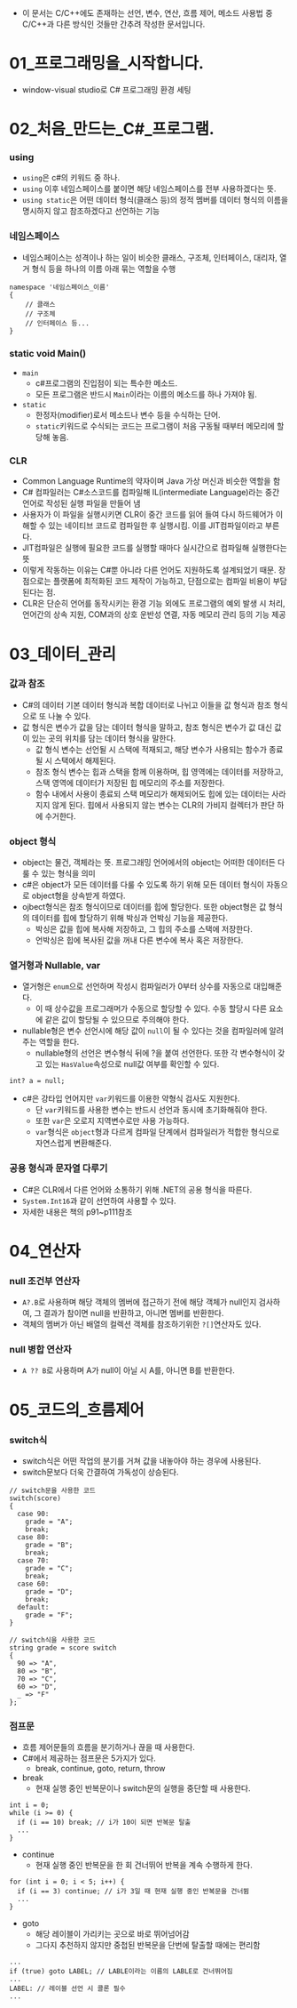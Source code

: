  - 이 문서는 C/C++에도 존재하는 선언, 변수, 연산, 흐름 제어, 메소드 사용법 중 C/C++과 다른 방식인 것들만 간추려 작성한 문서입니다.


# 01_프로그래밍을_시작합니다.
 - window-visual studio로 C# 프로그래밍 환경 세팅

# 02_처음_만드는_C#_프로그램.

### using
 - `using`은 c#의 키워드 중 하나.
 - `using` 이후 네임스페이스를 붙이면 해당 네임스페이스를 전부 사용하겠다는 뜻.
 - `using static`은 어떤 데이터 형식(클래스 등)의 정적 멤버를 데이터 형식의 이름을 명시하지 않고 참조하겠다고 선언하는 기능

### 네임스페이스
 - 네임스페이스는 성격이나 하는 일이 비슷한 클래스, 구조체, 인터페이스, 대리자, 열거 형식 등을 하나의 이름 아래 묶는 역할을 수행
```
namespace '네임스페이스_이름'
{
	// 클래스
	// 구조체
	// 인터페이스 등...
}
```

### static void Main()
 - `main`
   - c#프로그램의 진입점이 되는 특수한 메소드.
   - 모든 프로그램은 반드시 `Main`이라는 이름의 메소드를 하나 가져야 됨.
 - `static`
   - 한정자(modifier)로서 메소드나 변수 등을 수식하는 단어.
   - `static`키워드로 수식되는 코드는 프로그램이 처음 구동될 때부터 메모리에 할당해 놓음.

### CLR
 - Common Language Runtime의 약자이며 Java 가상 머신과 비슷한 역할을 함
 - C# 컴파일러는 C#소스코드를 컴파일해 IL(intermediate Language)라는 중간 언어로 작성된 실행 파일을 만들어 냄
 - 사용자가 이 파일을 실행시키면 CLR이 중간 코드를 읽어 들여 다시 하드웨어가 이해할 수 있는 네이티브 코드로 컴파일한 후 실행시킴. 이를 JIT컴파일이라고 부른다.
 - JIT컴파일은 실행에 필요한 코드를 실행할 때마다 실시간으로 컴파일해 실행한다는 뜻
 - 이렇게 작동하는 이유는 C#뿐 아니라 다른 언어도 지원하도록 설계되었기 때문. 장점으로는 플랫폼에 최적화된 코드 제작이 가능하고, 단점으로는 컴파일 비용이 부담된다는 점.
 - CLR은 단순히 언어를 동작시키는 환경 기능 외에도 프로그램의 예외 발생 시 처리, 언어간의 상속 지원, COM과의 상호 운반성 연결, 자동 메모리 관리 등의 기능 제공


# 03_데이터_관리

### 값과 참조
 - C#의 데이터 기본 데이터 형식과 복합 데이터로 나뉘고 이들을 값 형식과 참조 형식으로 또 나눌 수 있다.
 - 값 형식은 변수가 값을 담는 데이터 형식을 말하고, 참조 형식은 변수가 값 대신 값이 있는 곳의 위치를 담는 데이터 형식을 말한다.
   - 값 형식 변수는 선언될 시 스택에 적재되고, 해당 변수가 사용되는 함수가 종료될 시 스택에서 해제된다.
   - 참조 형식 변수는 힙과 스택을 함께 이용하며, 힙 영역에는 데이터를 저장하고, 스택 영역에 데이터가 저장된 힙 메모리의 주소를 저장한다.
   - 함수 내에서 사용이 종료되 스택 메모리가 해제되어도 힙에 있는 데이터는 사라지지 않게 된다. 힙에서 사용되지 않는 변수는 CLR의 가비지 컬렉터가 판단 하에 수거한다.

### object 형식
 - object는 물건, 객체라는 뜻. 프로그래밍 언어에서의 object는 어떠한 데이터든 다룰 수 있는 형식을 의미
 - c#은 object가 모든 데이터를 다룰 수 있도록 하기 위해 모든 데이터 형식이 자동으로 object형을 상속받게 하였다.
 - ojbect형식은 참조 형식이므로 데이터를 힙에 할당한다. 또한 object형은 값 형식의 데이터를 힙에 할당하기 위해 박싱과 언박싱 기능을 제공한다.
   - 박싱은 값을 힙에 복사해 저장하고, 그 힙의 주소를 스택에 저장한다.
   - 언박싱은 힙에 복사된 값을 꺼내 다른 변수에 복사 혹은 저장한다.

### 열거형과 Nullable, var
 - 열거형은 `enum`으로 선언하며 작성시 컴파일러가 0부터 상수를 자동으로 대입해준다.
   - 이 때 상수값을 프로그래머가 수동으로 할당할 수 있다. 수동 할당시 다른 요소에 같은 값이 할당될 수 있으므로 주의해야 한다.
 - nullable형은 변수 선언시에 해당 값이 `null`이 될 수 있다는 것을 컴파일러에 알려주는 역할을 한다.
   - nullable형의 선언은 변수형식 뒤에 ?을 붙여 선언한다. 또한 각 변수형식이 갖고 있는 `HasValue`속성으로 null값 여부를 확인할 수 있다.
```
int? a = null;
```
 - c#은 강타입 언어지만 `var`키워드를 이용한 약형식 검사도 지원한다.
   - 단 `var`키워드를 사용한 변수는 반드시 선언과 동시에 초기화해줘야 한다.
   - 또한 `var`은 오로지 지역변수로만 사용 가능하다.
   - `var`형식은 `object`형과 다르게 컴파일 단계에서 컴파일러가 적합한 형식으로 자연스럽게 변환해준다.

### 공용 형식과 문자열 다루기
 - C#은 CLR에서 다른 언어와 소통하기 위해 .NET의 공용 형식을 따른다.
 - `System.Int16`과 같이 선언하여 사용할 수 있다.
 - 자세한 내용은 책의 p91~p111참조


# 04_연산자

### null 조건부 연산자
 - `A?.B`로 사용하며 해당 객체의 멤버에 접근하기 전에 해당 객체가 null인지 검사하여, 그 결과가 참이면 null을 반환하고, 아니면 멤버를 반환한다.
 - 객체의 멤버가 아닌 배열의 컬렉션 객체를 참조하기위한 `?[]`연산자도 있다.

### null 병합 연산자
 - `A ?? B`로 사용하며 A가 null이 아닐 시 A를, 아니면 B를 반환한다.


# 05_코드의_흐름제어

### switch식
 - switch식은 어떤 작업의 분기를 거쳐 값을 내놓아야 하는 경우에 사용된다.
 - switch문보다 더욱 간결하여 가독성이 상승된다.
```
// switch문을 사용한 코드
switch(score)
{
  case 90:
    grade = "A";
    break;
  case 80:
    grade = "B";
    break;
  case 70:
    grade = "C";
    break;
  case 60:
    grade = "D";
    break;
  default:
    grade = "F";
}

// switch식을 사용한 코드
string grade = score switch
{
  90 => "A",
  80 => "B",
  70 => "C",
  60 => "D",
  _ => "F"
};
```

### 점프문
 - 흐름 제어문들의 흐름을 분기하거나 끊을 때 사용한다.
 - C#에서 제공하는 점프문은 5가지가 있다.
   - break, continue, goto, return, throw
 - break
   - 현재 실행 중인 반복문이나 switch문의 실행을 중단할 때 사용한다.
```
int i = 0;
while (i >= 0) {
  if (i == 10) break; // i가 10이 되면 반복문 탈출
  ...
}
```
 - continue
   - 현재 실행 중인 반복문을 한 회 건너뛰어 반복을 계속 수행하게 한다.
```
for (int i = 0; i < 5; i++) {
  if (i == 3) continue; // i가 3일 때 현재 실행 중인 반복문을 건너뜀
  ...
}
```
 - goto
   - 해당 레이블이 가리키는 곳으로 바로 뛰어넘어감
   - 그다지 추천하지 않지만 중첩된 반복문을 단번에 탈출할 때에는 편리함
```
...
if (true) goto LABEL; // LABLE이라는 이름의 LABLE로 건너뛰어짐
...
LABEL: // 레이블 선언 시 콜론 필수
...
```


